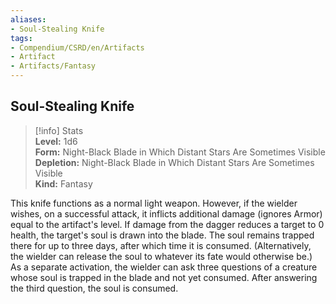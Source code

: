 ```yaml
---
aliases:
- Soul-Stealing Knife
tags:
- Compendium/CSRD/en/Artifacts
- Artifact
- Artifacts/Fantasy
---
```


  
## Soul-Stealing Knife  
>[!info] Stats  
> **Level:** 1d6  
> **Form:** Night-Black Blade in Which Distant Stars Are Sometimes Visible  
> **Depletion:** Night-Black Blade in Which Distant Stars Are Sometimes Visible  
> **Kind:** Fantasy
  
This knife functions as a normal light weapon. However, if the wielder wishes, on a successful attack, it inflicts additional damage (ignores Armor) equal to the artifact's level. If damage from the dagger reduces a target to 0 health, the target's soul is drawn into the blade. The soul remains trapped there for up to three days, after which time it is consumed. (Alternatively, the wielder can release the soul to whatever its fate would otherwise be.) As a separate activation, the wielder can ask three questions of a creature whose soul is trapped in the blade and not yet consumed. After answering the third question, the soul is consumed.